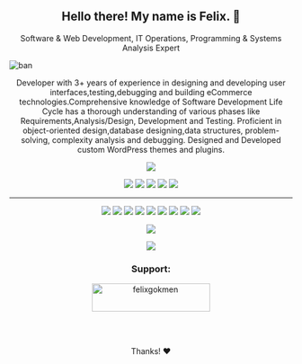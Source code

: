 <h2 align="center">Hello there! My name is Felix. 👋</h2>
<p align="center"> Software & Web Development, IT Operations, Programming & Systems Analysis Expert
</p>

![ban](https://user-images.githubusercontent.com/63836841/113341004-a012d480-92fa-11eb-94d3-e0f249177aab.gif)

<p align="center">Developer with 3+ years of experience in designing and developing user interfaces,testing,debugging and building eCommerce technologies.Comprehensive knowledge of Software Development Life Cycle has a thorough understanding of various phases like Requirements,Analysis/Design, Development and Testing. Proficient in object-oriented design,database designing,data structures, problem-solving, complexity analysis and debugging. Designed and Developed custom WordPress themes and plugins.</p>



<p align=center>

<img src="https://komarev.com/ghpvc/?username=fatihkgm&color=green">

</p>


<p align="center">
<img src="https://img.shields.io/badge/Front End-green"> <img src="https://img.shields.io/badge/Back End-red"> <img src="https://img.shields.io/badge/Computer Vision-magenta"> <img src="https://img.shields.io/badge/Language Processing-yellow"> <img src="https://img.shields.io/badge/Mobile App-blue"> 
</p>
<hr>
<p align="center">
  <img src="https://img.shields.io/badge/NodeJS%20-%23121011.svg?&style=for-the-badge&logo=npm&logoColor=white"/> 
  <img src="https://img.shields.io/badge/React%20-%23F05033.svg?&style=for-the-badge&logo=react&logoColor=white"/>
<img src="https://img.shields.io/badge/python%20-%2314354C.svg?&style=for-the-badge&logo=python&logoColor=white"/>
<img src="https://img.shields.io/badge/javascript%20-%23323330.svg?&style=for-the-badge&logo=javascript&logoColor=%23F7DF1E"/>
<img src="https://img.shields.io/badge/html5%20-%23E34F26.svg?&style=for-the-badge&logo=html5&logoColor=white"/>
<img src="https://img.shields.io/badge/css3%20-%231572B6.svg?&style=for-the-badge&logo=css3&logoColor=white"/>
<img src="https://img.shields.io/badge/git%20-%23F05033.svg?&style=for-the-badge&logo=git&logoColor=white"/>
<img src="https://img.shields.io/badge/github%20-%23121011.svg?&style=for-the-badge&logo=github&logoColor=white"/> 
  <img src="https://img.shields.io/badge/Swift%20-%23323330.svg?&style=for-the-badge&logo=swift&logoColor=white"/>
</p>


<p align=center>  
  <img align=center src="https://github-readme-stats.vercel.app/api?username=fatihkgm&show_icons=true&theme=radical">
</p>

<p align=center>  
  <img align=center src="https://github-readme-stats.vercel.app/api/top-langs/?username=fatihkgm&theme=radical">
</p>


<h3 align="center">Support:</h3>
<p align="center"><a href="https://www.buymeacoffee.com/felixgo"> <img align="center" src="https://cdn.buymeacoffee.com/buttons/v2/default-yellow.png" height="50" width="210" alt="felixgokmen" /></a></p><br><br>
<p align="center"> Thanks! ❤️ </p>
